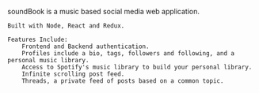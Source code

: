 soundBook is a music based social media web application.

    Built with Node, React and Redux.
    
    Features Include: 
        Frontend and Backend authentication.
        Profiles include a bio, tags, followers and following, and a personal music library.
        Access to Spotify's music library to build your personal library.
        Infinite scrolling post feed.
        Threads, a private feed of posts based on a common topic.
    
